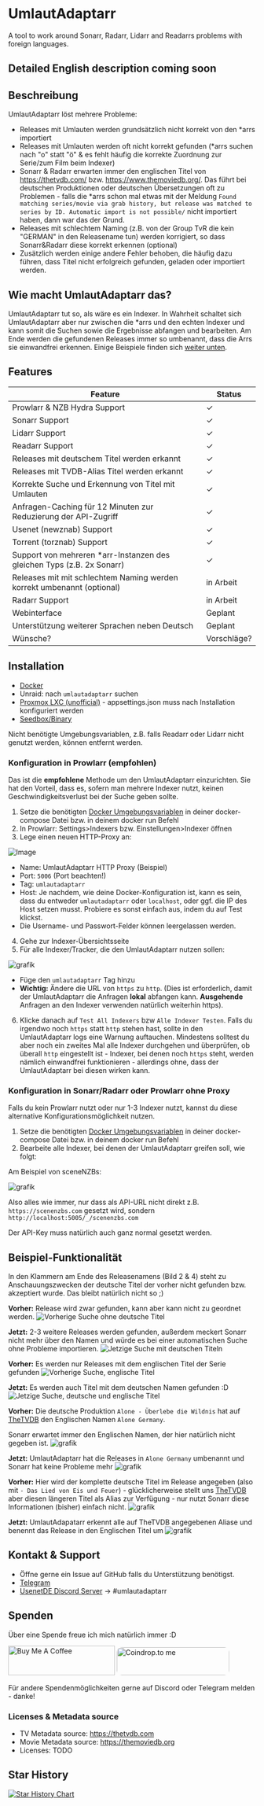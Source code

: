 # UmlautAdaptarr

 A tool to work around Sonarr, Radarr, Lidarr and Readarrs problems with foreign languages.

## Detailed English description coming soon

## Beschreibung

UmlautAdaptarr löst mehrere Probleme:
- Releases mit Umlauten werden grundsätzlich nicht korrekt von den *arrs importiert
- Releases mit Umlauten werden oft nicht korrekt gefunden (*arrs suchen nach "o" statt "ö" & es fehlt häufig die korrekte Zuordnung zur Serie/zum Film beim Indexer)
- Sonarr & Radarr erwarten immer den englischen Titel von https://thetvdb.com/ bzw. https://www.themoviedb.org/. Das führt bei deutschen Produktionen oder deutschen Übersetzungen oft zu Problemen - falls die *arrs schon mal etwas mit der Meldung `Found matching series/movie via grab history, but release was matched to series by ID. Automatic import is not possible/` nicht importiert haben, dann war das der Grund.
- Releases mit schlechtem Naming (z.B. von der Group TvR die kein "GERMAN" in den Releasename tun) werden korrigiert, so dass Sonarr&Radarr diese korrekt erkennen (optional)
- Zusätzlich werden einige andere Fehler behoben, die häufig dazu führen, dass Titel nicht erfolgreich gefunden, geladen oder importiert werden.

## Wie macht UmlautAdaptarr das?
UmlautAdaptarr tut so, als wäre es ein Indexer. In Wahrheit schaltet sich UmlautAdaptarr aber nur zwischen die *arrs und den echten Indexer und kann somit die Suchen sowie die Ergebnisse abfangen und bearbeiten.
Am Ende werden die gefundenen Releases immer so umbenannt, dass die Arrs sie einwandfrei erkennen.
Einige Beispiele finden sich [weiter unten](https://github.com/PCJones/UmlautAdaptarr?tab=readme-ov-file#beispiel-funktionalit%C3%A4t).


## Features

| Feature                                                           | Status        |
|-------------------------------------------------------------------|---------------|
| Prowlarr & NZB Hydra Support                                      |✓              |
| Sonarr Support                                                    |✓              |
| Lidarr Support                                                    |✓              |
| Readarr Support                                                   |✓              |
| Releases mit deutschem Titel werden erkannt                       |✓              |
| Releases mit TVDB-Alias Titel werden erkannt                      |✓              |
| Korrekte Suche und Erkennung von Titel mit Umlauten               |✓              |
| Anfragen-Caching für 12 Minuten zur Reduzierung der API-Zugriff   |✓              |
| Usenet (newznab) Support                                          |✓              |
| Torrent (torznab) Support                                         |✓              |
| Support von mehreren *arr-Instanzen des gleichen Typs (z.B. 2x Sonarr)|✓          |             
| Releases mit mit schlechtem Naming werden korrekt umbenannt (optional) | in Arbeit|
| Radarr Support                                                    | in Arbeit     |
| Webinterface                                                      | Geplant       |
| Unterstützung weiterer Sprachen neben Deutsch                     | Geplant       |
| Wünsche?                                                          | Vorschläge?   |


## Installation
- [Docker](https://hub.docker.com/r/pcjones/umlautadaptarr)
- Unraid: nach `umlautadaptarr` suchen
- [Proxmox LXC (unofficial)](https://community-scripts.github.io/ProxmoxVE/scripts?id=umlautadaptarr) - appsettings.json muss nach Installation konfiguriert werden
- [Seedbox/Binary](https://github.com/PCJones/UmlautAdaptarr/blob/master/run_on_seedbox.sh)

Nicht benötigte Umgebungsvariablen, z.B. falls Readarr oder Lidarr nicht genutzt werden, können entfernt werden.

### Konfiguration in Prowlarr (**empfohlen**)
Das ist die **empfohlene** Methode um den UmlautAdaptarr einzurichten. Sie hat den Vorteil, dass es, sofern man mehrere Indexer nutzt, keinen Geschwindigkeitsverlust bei der Suche geben sollte.

1) Setze die benötigten [Docker Umgebungsvariablen](https://hub.docker.com/r/pcjones/umlautadaptarr) in deiner docker-compose Datei bzw. in deinem docker run Befehl
2) In Prowlarr: Settings>Indexers bzw. Einstellungen>Indexer öffnen
3) Lege einen neuen HTTP-Proxy an:

![Image](https://github.com/PCJones/UmlautAdaptarr/assets/377223/b97418d8-d972-4e3c-9d2f-3a830a5ac0a3)

- Name: UmlautAdaptarr HTTP Proxy (Beispiel)
- Port: `5006` (Port beachten!) 
- Tag: `umlautadaptarr`
- Host: Je nachdem, wie deine Docker-Konfiguration ist, kann es sein, dass du entweder `umlautadaptarr` oder `localhost`, oder ggf. die IP des Host setzen musst. Probiere es sonst einfach aus, indem du auf Test klickst.
- Die Username- und Passwort-Felder können leergelassen werden.
4) Gehe zur Indexer-Übersichtsseite
5) Für alle Indexer/Tracker, die den UmlautAdaptarr nutzen sollen:

![grafik](https://github.com/PCJones/UmlautAdaptarr/assets/377223/3daea3f1-7c7b-4982-84e2-ea6a42d90fba)

  - Füge den `umlautadaptarr` Tag hinzu
  - **Wichtig:** Ändere die URL von `https` zu `http`. (Dies ist erforderlich, damit der UmlautAdaptarr die Anfragen **lokal** abfangen kann. **Ausgehende** Anfragen an den Indexer verwenden natürlich weiterhin https).
6) Klicke danach auf `Test All Indexers` bzw `Alle Indexer Testen`. Falls du irgendwo noch `https` statt `http` stehen hast, sollte in den UmlautAdaptarr logs eine Warnung auftauchen. Mindestens solltest du aber noch ein zweites Mal alle Indexer durchgehen und überprüfen, ob überall `http` eingestellt ist - Indexer, bei denen noch `https` steht, werden nämlich einwandfrei funktionieren - allerdings ohne, dass der UmlautAdaptarr bei diesen wirken kann.

### Konfiguration in Sonarr/Radarr oder Prowlarr ohne Proxy
Falls du kein Prowlarr nutzt oder nur 1-3 Indexer nutzt, kannst du diese alternative Konfigurationsmöglichkeit nutzen.

1) Setze die benötigten [Docker Umgebungsvariablen](https://hub.docker.com/r/pcjones/umlautadaptarr) in deiner docker-compose Datei bzw. in deinem docker run Befehl
2) Bearbeite alle Indexer, bei denen der UmlautAdaptarr greifen soll, wie folgt:

Am Beispiel von sceneNZBs:

![grafik](https://github.com/PCJones/UmlautAdaptarr/assets/377223/07c7ca45-e0e5-4a82-af63-365bb23c55c9)

Also alles wie immer, nur dass als API-URL nicht direkt z.B. `https://scenenzbs.com` gesetzt wird, sondern 
`http://localhost:5005/_/scenenzbs.com`

Der API-Key muss natürlich auch ganz normal gesetzt werden.

## Beispiel-Funktionalität
In den Klammern am Ende des Releasenamens (Bild 2 & 4) steht zu Anschauungszwecken der deutsche Titel der vorher nicht gefunden bzw. akzeptiert wurde. Das bleibt natürlich nicht so ;)

**Vorher:** Release wird zwar gefunden, kann aber kann nicht zu geordnet werden.
![Vorherige Suche ohne deutsche Titel](https://github.com/PCJones/UmlautAdaptarr/assets/377223/1fce2909-a36c-4f1b-8497-85903357fee3)

**Jetzt:** 2-3 weitere Releases werden gefunden, außerdem meckert Sonarr nicht mehr über den Namen und würde es bei einer automatischen Suche ohne Probleme importieren.
![Jetzige Suche mit deutschen Titeln](https://github.com/PCJones/UmlautAdaptarr/assets/377223/0edf43ba-2beb-4f22-aaf4-30f9a619dbd6)


**Vorher:** Es werden nur Releases mit dem englischen Titel der Serie gefunden
![Vorherige Suche, englische Titel](https://github.com/PCJones/UmlautAdaptarr/assets/377223/ed7ca0fa-ac36-4584-87ac-b29f32dd9ace)

**Jetzt:**  Es werden auch Titel mit dem deutschen Namen gefunden :D
![Jetzige Suche, deutsche und englische Titel](https://github.com/PCJones/UmlautAdaptarr/assets/377223/1c2dbe1a-5943-4fc4-91ef-29708082900e)


**Vorher:** Die deutsche Produktion `Alone - Überlebe die Wildnis` hat auf [TheTVDB](https://thetvdb.com/series/alone-uberlebe-die-wildnis) den Englischen Namen `Alone Germany`.

Sonarr erwartet immer den Englischen Namen, der hier natürlich nicht gegeben ist.
![grafik](https://github.com/PCJones/UmlautAdaptarr/assets/377223/62158f77-ecc2-4747-af85-4b8f94f51ab4)

**Jetzt:** UmlautAdaptarr hat die Releases in `Alone Germany` umbenannt und Sonarr hat keine Probleme mehr
![grafik](https://github.com/PCJones/UmlautAdaptarr/assets/377223/57539ffc-b8a6-4255-a7f8-03079c10b1e8)

**Vorher:** Hier wird der komplette deutsche Titel im Release angegeben (also mit `- Das Lied von Eis und Feuer`) - glücklicherweise stellt uns [TheTVDB](https://thetvdb.com/series/game-of-thrones) aber diesen längeren Titel als Alias zur Verfügung - nur nutzt Sonarr diese Informationen (bisher) einfach nicht.
![grafik](https://github.com/PCJones/UmlautAdaptarr/assets/377223/8f3297bd-ebe4-42de-b4e6-952882c8b902)

**Jetzt:** UmlautAdapatarr erkennt alle auf TheTVDB angegebenen Aliase und benennt das Release in den Englischen Titel um
![grafik](https://github.com/PCJones/UmlautAdaptarr/assets/377223/52f0caf5-6e9d-442e-9018-ba29f954a890)

## Kontakt & Support
- Öffne gerne ein Issue auf GitHub falls du Unterstützung benötigst.
- [Telegram](https://t.me/pc_jones)
- [UsenetDE Discord Server](https://discord.gg/src6zcH4rr) -> #umlautadaptarr

## Spenden
Über eine Spende freue ich mich natürlich immer :D

<a href="https://www.buymeacoffee.com/pcjones" target="_blank"><img src="https://cdn.buymeacoffee.com/buttons/v2/default-yellow.png" alt="Buy Me A Coffee" height="60px" width="217px" ></a>
<a href="https://coindrop.to/pcjones" target="_blank"><img src="https://coindrop.to/embed-button.png" style="border-radius: 10px; height: 57px !important;width: 229px !important;" alt="Coindrop.to me"></img></a>

Für andere Spendenmöglichkeiten gerne auf Discord oder Telegram melden - danke!

### Licenses & Metadata source
- TV Metadata source: https://thetvdb.com
- Movie Metadata source: https://themoviedb.org
- Licenses: TODO

## Star History

[![Star History Chart](https://api.star-history.com/svg?repos=pcjones/umlautadaptarr&type=Date)](https://star-history.com/#pcjones/umlautadaptarr&Date)
